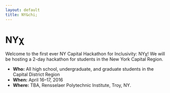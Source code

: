 ```yaml
---
layout: default
title: NY&chi;
---
```


# NY&chi;

Welcome to the first ever NY Capital Hackathon for Inclusivity: NY&chi;!
We will be hosting a 2-day hackathon for students in the New York Capital Region.

- **Who:** All high school, undergraduate, and graduate students in the Capital District Region
- **When:** April 16&ndash;17, 2016
- **Where:** TBA, Rensselaer Polytechnic Institute, Troy, NY.
